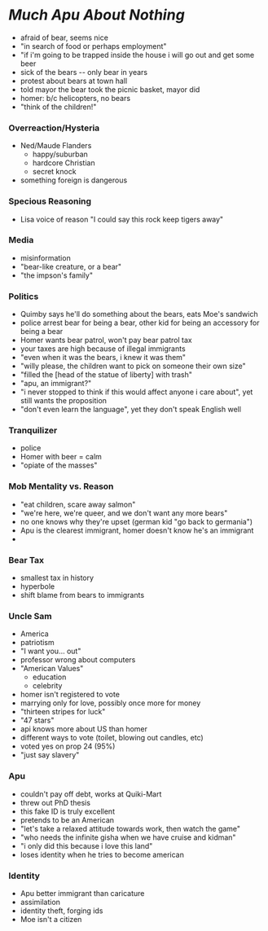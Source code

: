 # _Much Apu About Nothing_

* afraid of bear, seems nice
* "in search of food or perhaps employment"
* "if i'm going to be trapped inside the house i will go out and get some beer
* sick of the bears -- only bear in years
* protest about bears at town hall
* told mayor the bear took the picnic basket, mayor did
* homer: b/c helicopters, no bears
* "think of the children!"

### Overreaction/Hysteria

* Ned/Maude Flanders
  * happy/suburban
  * hardcore Christian
  * secret knock
* something foreign is dangerous

### Specious Reasoning

* Lisa voice of reason "I could say this rock keep tigers away"

### Media

* misinformation
* "bear-like creature, or a bear"
* "the impson's family"

### Politics

* Quimby says he'll do something about the bears, eats Moe's sandwich
* police arrest bear for being a bear, other kid for being an accessory for being a bear
* Homer wants bear patrol, won't pay bear patrol tax
* your taxes are high because of illegal immigrants
* "even when it was the bears, i knew it was them"
* "willy please, the children want to pick on someone their own size"
* "filled the [head of the statue of liberty] with trash"
* "apu, an immigrant?"
* "i never stopped to think if this would affect anyone i care about", yet still wants the proposition
* "don't even learn the language", yet they don't speak English well

### Tranquilizer

* police
* Homer with beer = calm
* "opiate of the masses"

### Mob Mentality vs. Reason

* "eat children, scare away salmon"
* "we're here, we're queer, and we don't want any more bears"
* no one knows why they're upset (german kid "go back to germania")
* Apu is the clearest immigrant, homer doesn't know he's an immigrant
* 

### Bear Tax

* smallest tax in history
* hyperbole
* shift blame from bears to immigrants

### Uncle Sam

* America
* patriotism
* "I want you… out"
* professor wrong about computers
* "American Values"
  * education
  * celebrity
* homer isn't registered to vote
* marrying only for love, possibly once more for money
* "thirteen stripes for luck"
* "47 stars"
* api knows more about US than homer
* different ways to vote (toilet, blowing out candles, etc)
* voted yes on prop 24 (95%)
* "just say slavery"

### Apu

* couldn't pay off debt, works at Quiki-Mart
* threw out PhD thesis
* this fake ID is truly excellent
* pretends to be an American
* "let's take a relaxed attitude towards work, then watch the game"
* "who needs the infinite gisha when we have cruise and kidman"
* "i only did this because i love this land"
* loses identity when he tries to become american

### Identity

* Apu better immigrant than caricature
* assimilation
* identity theft, forging ids
* Moe isn't a citizen